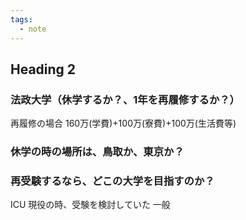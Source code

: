 ```yaml
---
tags:
  - note
---
```



## Heading 2

### 法政大学（休学するか？、1年を再履修するか？）
 再履修の場合
 160万(学費)+100万(寮費)+100万(生活費等)
 
### 休学の時の場所は、鳥取か、東京か？ 


### 再受験するなら、どこの大学を目指すのか？
ICU
	現役の時、受験を検討していた
	一般